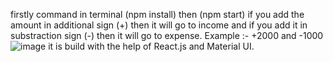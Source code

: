 firstly command in terminal (npm install)
then (npm start)
if you add the amount in additional sign (+) then it will go to income and if you add it in substraction sign (-) then it will go to expense.
Example :- +2000 and -1000
![image](https://github.com/Mohdfaizan23/Expense-Tracker/assets/134620532/4bdee221-474d-4cad-9c16-0736e16d8f86)
it is build with the help of React.js and Material UI.
